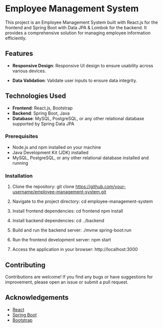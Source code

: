 # Employee Management System

This project is an Employee Management System built with React.js for the frontend and Spring Boot with Data JPA & Lombok for the backend. It provides a comprehensive solution for managing employee information efficiently.

## Features

<!-- - **User Authentication**: Secure user authentication system to ensure data privacy.
- **Employee CRUD Operations**: Perform CRUD (Create, Read, Update, Delete) operations on employee records. -->
- **Responsive Design**: Responsive UI design to ensure usability across various devices.
<!-- - **Search and Filter**: Search and filter employees based on different criteria. -->
- **Data Validation**: Validate user inputs to ensure data integrity.

## Technologies Used

- **Frontend**: React.js, Bootstrap
- **Backend**: Spring Boot, Java
- **Database**: MySQL, PostgreSQL, or any other relational database supported by Spring Data JPA

### Prerequisites
- Node.js and npm installed on your machine
- Java Development Kit (JDK) installed
- MySQL, PostgreSQL, or any other relational database installed and running

### Installation

1. Clone the repository:
git clone https://github.com/your-username/employee-management-system.git

3. Navigate to the project directory:
cd employee-management-system

4. Install frontend dependencies:
cd frontend
npm install

5. Install backend dependencies:
cd ../backend


6. Build and run the backend server:
./mvnw spring-boot:run

7. Run the frontend development server:
npm start

8. Access the application in your browser:
http://localhost:3000

## Contributing
Contributions are welcome! If you find any bugs or have suggestions for improvement, please open an issue or submit a pull request.

## Acknowledgements

- [React](https://reactjs.org/)
- [Spring Boot](https://spring.io/projects/spring-boot)
- [Bootstrap](https://getbootstrap.com/)

